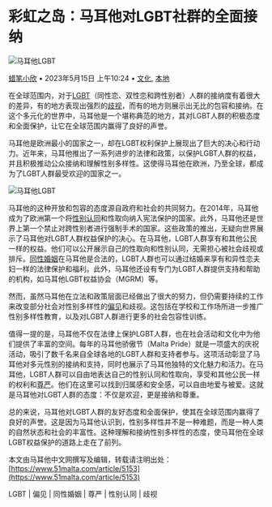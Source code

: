# 彩虹之岛：马耳他对LGBT社群的全面接纳

![马耳他LGBT](https://www.51malta.com/wp-content/uploads/2024/02/Group-313-1-min.jpg)

[蜡笔小欣](https://www.51malta.com/article/author/acos) • 2023年5月15日 上午10:24 • [文化](https://www.51malta.com/article/category/culture), [本地](https://www.51malta.com/article/category/news)

在全球范围内，对于[LGBT](https://www.51malta.com/article/tag/lgbt "LGBT")（同性恋、双性恋和跨性别者）人群的接纳度有着很大的差异，有的地方表现出强烈的[歧视](https://www.51malta.com/article/tag/%e6%ad%a7%e8%a7%86 "歧视")，而有的地方则展示出无比的包容和接纳。在这个多元化的世界中，马耳他是一个堪称典范的地方，其对LGBT人群的积极态度和全面保护，让它在全球范围内赢得了良好的声誉。

马耳他是欧洲最小的国家之一，却在LGBT权利保护上展现出了巨大的决心和行动力。近年来，马耳他推出了一系列进步的法律和政策，以保护LGBT人群的权益，并且积极推动公众接纳和理解性别多样性。这使得马耳他在欧洲，乃至全球，都成为了LGBT人群最受欢迎的国家之一。

![马耳他LGBT](https://www.51malta.com/wp-content/uploads/2023/05/68y-orxey_y-1024x683.jpg)

马耳他的这种开放和包容的态度源自政府和社会的共同努力。在2014年，马耳他成为了欧洲第一个将[性别认同](https://www.51malta.com/article/tag/%e6%80%a7%e5%88%ab%e8%ae%a4%e5%90%8c "性别认同")和性取向纳入宪法保护的国家。此外，马耳他还是世界上第一个禁止对跨性别者进行强制手术的国家。这些政策的推出，无疑向世界展示了马耳他对LGBT人群权益保护的决心。在马耳他，LGBT人群享有和其他公民一样的权益。他们可以公开展示自己的性取向和性别认同，无需担心被社会歧视或排斥。[同性婚姻](https://www.51malta.com/article/tag/%e5%90%8c%e6%80%a7%e5%a9%9a%e5%a7%bb "同性婚姻")在马耳他是合法的，LGBT人群也可以通过结婚来享有和异性恋夫妇一样的法律保护和福利。此外，马耳他还设有专门为LGBT人群提供支持和帮助的机构，如马耳他LGBT权益协会（MGRM）等。

然而，虽然马耳他在立法和政策层面已经做出了很大的努力，但仍需要持续的工作来改变部分社会对性别多样性的[偏见](https://www.51malta.com/article/tag/%e5%81%8f%e8%a7%81 "偏见")和歧视。这包括在学校和工作场所进一步推广性别多样性教育，以及对LGBT人群进行更多的社会包容性训练。

值得一提的是，马耳他不仅在法律上保护LGBT人群，也在社会活动和文化中为他们提供了丰富的空间。每年的马耳他骄傲节（Malta Pride）就是一项盛大的庆祝活动，吸引了数千名来自全球各地的LGBT人群和支持者参与。这项活动彰显了马耳他对多元性别的接纳和支持，同时也展示了马耳他独特的文化魅力和活力。在马耳他，LGBT人群可以自由地表达自己的性别认同和性取向，享受和其他公民一样的权利和[尊严](https://www.51malta.com/article/tag/%e5%b0%8a%e4%b8%a5 "尊严")。他们在这里可以找到归属感和安全感，可以自由地爱与被爱。这就是马耳他对LGBT人群的态度：不仅是欢迎，更是接纳和尊重。

总的来说，马耳他对LGBT人群的友好态度和全面保护，使其在全球范围内赢得了良好的声誉。这是因为马耳他认识到，性别多样性并不是一种难题，而是一种人类的自然状态和社会的丰富性。这种理解和接纳性别多样性的态度，使马耳他在全球LGBT权益保护的道路上走在了前列。

本文由马耳他中文网撰写及编辑，转载请注明出处：[https://www.51malta.com/article/5153](https://www.51malta.com/article/5153)

LGBT | 偏见 | 同性婚姻 | 尊严 | 性别认同 | 歧视
<!-- tcd_original_link https://www.51malta.com/article/5153 -->
